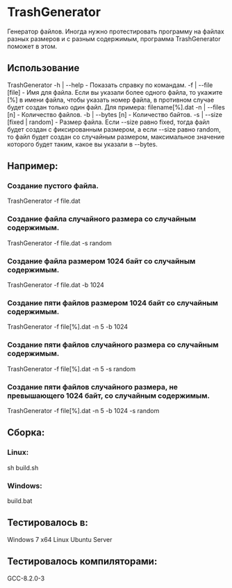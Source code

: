 # TrashGenerator

Генератор файлов. Иногда нужно протестировать программу на файлах разных размеров и с разным содержимым, программа TrashGenerator поможет в этом.

## Использование

TrashGenerator
    -h | --help                         - Показать справку по командам.
    -f | --file     [file]              - Имя для файла. Если вы указали более одного файла, то укажите [%] в имени файла,
                                            чтобы указать номер файла, в противном случае будет создан только один файл.
                                            Для примера: filename[%].dat
    -n | --files    [n]                 - Количество файлов.
    -b | --bytes    [n]                 - Количество байтов.
    -s | --size     [fixed | random]    - Размер файла. Если --size равно fixed, тогда файл будет создан с фиксированным размером,
                                            а если --size равно random, то файл будет создан со случайным размером,
                                            максимальное значение которого будет таким, какое вы указали в --bytes.
## Например:

### Создание пустого файла.
TrashGenerator -f file.dat

### Создание файла случайного размера со случайным содержимым.
TrashGenerator -f file.dat -s random

### Создание файла размером 1024 байт со случайным содержимым.
TrashGenerator -f file.dat -b 1024

### Создание пяти файлов размером 1024 байт со случайным содержимым.
TrashGenerator -f file[%].dat -n 5 -b 1024

### Создание пяти файлов случайного размера со случайным содержимым.
TrashGenerator -f file[%].dat -n 5 -s random

### Создание пяти файлов случайного размера, не превышающего 1024 байт, со случайным содержимым.
TrashGenerator -f file[%].dat -n 5 -b 1024 -s random


## Сборка:

### Linux:
sh build.sh

### Windows:
build.bat

## Тестировалось в:
Windows 7 x64
Linux Ubuntu Server

## Тестировалось компиляторами:
GCC-8.2.0-3
